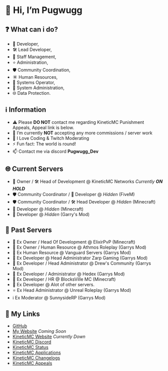 # 👋 Hi, I’m Pugwugg

## ❓ What can i do?
- 🔧 Developer,
- 🛠️ Lead Developer,
- 💼 Staff Management,
- ⭐️ Administration,
- 🛡️ Community Coordination,
- ☀️ Human Resources,
- 🔧 Systems Operator,
- 🐧 System Administration,
- 🌐 Data Protection.

## **ℹ️ Information**
- ⚠️ Please **DO NOT** contact me regarding KineticMC Punishment Appeals, Appeal link is below.
- 🌱 I’m currently **NOT** accepting any more commissions / server work
- 👀 I Love Coding & Twitch Moderating
- ⚡ Fun fact: The world is round!
- 📫 Contact me via discord **Pugwugg_Dev**

## **🌐 Current Servers**
- 👑 Owner / 🛠️ Head of Development @ KineticMC Networks *Currently **ON HOLD***
- 🛡️ Community Coordinator / 🔧 Developer @ *Hidden* (FiveM)
- 🛡️ Community Coordinator / 🛠️ Head Developer @ *Hidden* (Minecraft)
- 🔧 Developer @ *Hidden* (Minecraft)
- 🔧 Developer @ *Hidden* (Garry's Mod)

## **🌟 Past Servers**
- 🔧 Ex Owner / Head Of Development @ ElixirPvP (Minecraft)
- 🔧 Ex Owner / Human Resource @ Athmos Roleplay (Garrys Mod)
- 🔧 Ex Human Resource @ Vanguard Servers (Garrys Mod)
- 🔧 Ex Developer @ Head Administrator Zarp Gaming (Garrys Mod)
- 🔧 Ex Developer / Head Administrator @ Drew's Community (Garrys Mod)
- 🔧 Ex Developer / Administrator @ Hedex (Garrys Mod)
- 🔧 Ex Developer / HR @ BlocksVille MC (Minecraft)
- 🔧 Ex Developer @ Alot of other servers.
- ⭐️ Ex Head Administrator @ Unreal Roleplay (Garrys Mod)
- ℹ️ Ex Moderator @ SunnysideRP (Garrys Mod)

## 🔗 My Links
- [GitHub](https://github.com/PugwuggDev)
- [My Website](https://pugwugg.dev/) *Coming Soon*
- [KineticMC Website](https://kineticmc.net) *Currently Down*
- [KineticMC Discord](https://discord.gg/kineticmc)
- [KineticMC Status](status.kineticmc.net)
- [KineticMC Applications](https://applications.kineticmc.net)
- [KineticMC Changelogs](https://changelog.kineticmc.net) 
- [KineticMC Appeals](https://appeal.kineticmc.net)
